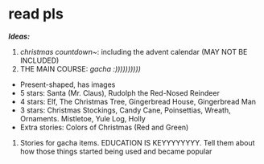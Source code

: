 # read pls
***Ideas:***

1. *christmas countdown~*: including the advent calendar (MAY NOT BE INCLUDED)
2. THE MAIN COURSE: *gacha :))))))))))*
- Present-shaped, has images
- 5 stars: Santa (Mr. Claus), Rudolph the Red-Nosed Reindeer
- 4 stars: Elf, The Christmas Tree, Gingerbread House, Gingerbread Man
- 3 stars: Christmas Stockings, Candy Cane, Poinsettias, Wreath, Ornaments. Mistletoe, Yule Log, Holly
- Extra stories: Colors of Christmas (Red and Green)
1. Stories for gacha items. EDUCATION IS KEYYYYYYYY. Tell them about how those things started being used and became popular

